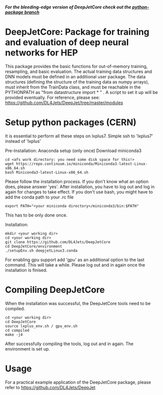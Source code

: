 ***For the bleeding-edge version of DeepJetCore check out the [python-package branch](https://github.com/SwapneelM/DeepJetCore/blob/python-package/PYPKG.md)***

DeepJetCore: Package for training and evaluation of deep neural networks for HEP
===============================================================================

This package provides the basic functions for out-of-memory training, resampling, and basic evaluation. 
The actual training data structures and DNN models must be defined in an additional user package. The data structures (defining the structure of the training data as numpy arrays), must inherit from the TrainData class, and must be reachable in the PYTHONPATH as "from datastructure import * " .
A script to set it up will be provided eventually. For reference, please see: 
https://github.com/DL4Jets/DeepJet/tree/master/modules


Setup python packages (CERN)
==========
It is essential to perform all these steps on lxplus7. Simple ssh to 'lxplus7' instead of 'lxplus'

Pre-Installation: Anaconda setup (only once)
Download miniconda3
```
cd <afs work directory: you need some disk space for this!>
wget https://repo.continuum.io/miniconda/Miniconda3-latest-Linux-x86_64.sh
bash Miniconda3-latest-Linux-x86_64.sh
```
Please follow the installation process. If you don't know what an option does, please answer 'yes'.
After installation, you have to log out and log in again for changes to take effect.
If you don't use bash, you might have to add the conda path to your .rc file
```
export PATH="<your miniconda directory>/miniconda3/bin:$PATH"
```
This has to be only done once.


Installation:

```
mkdir <your working dir>
cd <your working dir>
git clone https://github.com/DL4Jets/DeepJetCore
cd DeepJetCore/environment
./setupEnv.sh deepjetLinux3.conda
```
For enabling gpu support add 'gpu' as an additional option to the last command.
This will take a while. Please log out and in again once the installation is finised.

Compiling DeepJetCore
===========

When the installation was successful, the DeepJetCore tools need to be compiled.
```
cd <your working dir>
cd DeepJetCore
source lxplus_env.sh / gpu_env.sh
cd compiled
make -j4
```

After successfully compiling the tools, log out and in again.
The environment is set up.


Usage
==========

For a practical example application of the DeepJetCore package, please refer to https://github.com/DL4Jets/DeepJet

